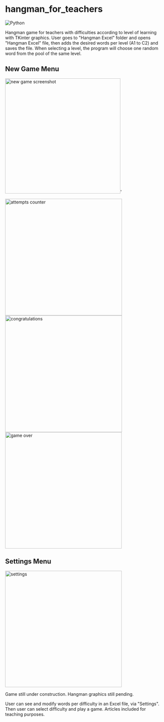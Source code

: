 # hangman_for_teachers
![Python](https://img.shields.io/badge/python-3670A0?style=for-the-badge&logo=python&logoColor=ffdd54)

Hangman game for teachers with difficulties according to level of learning with TKinter graphics.
User goes to "Hangman Excel" folder and opens "Hangman Excel" file, then adds the desired words per level (A1 to C2) and saves the file. When selecting a level, the program will choose one random word from the pool of the same level.

## New Game Menu
<img width="372" alt="new game screenshot" src="https://user-images.githubusercontent.com/25702508/206854961-c8c97010-f71c-4ab8-b7d5-c83acdc1b952.png">'


<img width="377" alt="attempts counter" src="https://user-images.githubusercontent.com/25702508/207097405-861121a0-5b86-4e22-99c9-75220712b280.PNG">


<img width="377" alt="congratulations" src="https://user-images.githubusercontent.com/25702508/207097500-ae556f26-764f-4bd4-80d0-0a88939d5085.PNG">


<img width="376" alt="game over" src="https://user-images.githubusercontent.com/25702508/207097582-1751e3a7-4e68-41fe-a4c6-44c80f8cc81a.PNG">

## Settings Menu
<img width="376" alt="settings" src="https://user-images.githubusercontent.com/25702508/206855130-49b24b92-9c9d-49df-ad53-e38a3bed8577.png">

Game still under construction. Hangman graphics still pending.

User can see and modify words per difficulty in an Excel file, via "Settings". Then user can select difficulty and play a game. Articles included for teaching purposes.
